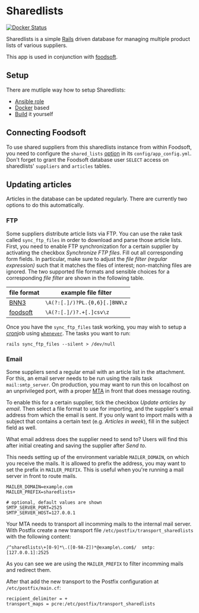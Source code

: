 Sharedlists
===========

[![Docker Status](https://img.shields.io/docker/cloud/build/foodcoops/sharedlists)](https://hub.docker.com/r/foodcoops/sharedlists)

Sharedlists is a simple [Rails](https://rubyonrails.org/) driven database for managing multiple product lists of various suppliers.

This app is used in conjunction with [foodsoft](https://github.com/foodcoops/foodsoft).


## Setup

There are mutliple way how to setup Sharedlists:
- [Ansible role](https://github.com/foodcoops/ansible-role-sharedlists)
- [Docker](doc/Docker.md) based
- [Build](doc/Build.md) it yourself


## Connecting Foodsoft

To use shared suppliers from this sharedlists instance from within Foodsoft, you need
to configure the `shared_lists` [option](https://github.com/foodcoops/foodsoft/blob/31689dfb75d203ab39405c313817e8c40e2cab36/config/app_config.yml.SAMPLE#L154)
in its `config/app_config.yml`. Don't forget to grant the Foodsoft database user
`SELECT` access on sharedlists' `suppliers` and `articles` tables.


## Updating articles

Articles in the database can be updated regularly. There are currently two options to
do this automatically.

### FTP

Some suppliers distribute article lists via FTP. You can use the rake task
called `sync_ftp_files` in order to download and parse those article
lists. First, you need to enable FTP synchronization for a certain supplier by
activating the checkbox _Synchronize FTP files_. Fill out all corresponding form
fields. In particular, make sure to adjust the *file filter (regular
expression)* such that it matches the files of interest; non-matching files are
ignored. The two supported file formats and sensible choices for a corresponding
*file filter* are shown in the following table.

| file format                 | example file filter           |
|-----------------------------|-------------------------------|
| [BNN3][bnn3-format]         | `\A(?:[.]/)?PL.{0,6}[.]BNN\z` |
| [foodsoft][foodsoft-format] | `\A(?:[.]/)?.+[.]csv\z`       |

[bnn3-format]: https://github.com/foodcoops/foodsoft/wiki/File-formats-for-article-lists#user-content-format-bnn3
[foodsoft-format]: https://github.com/foodcoops/foodsoft/wiki/File-formats-for-article-lists#user-content-format-foodsoft

Once you have the `sync_ftp_files` task working, you may wish to setup a
[cron](https://en.wikipedia.org/wiki/Cron)job using
[`whenever`](https://github.com/javan/whenever). The tasks you want to run:
```Shell
rails sync_ftp_files --silent > /dev/null
```

### Email

Some suppliers send a regular email with an article list in the attachment. For this, an
email server needs to be run using the rails task `mail:smtp_server`.
On production, you may want to run this on localhost on an unprivileged port, with a
proper [MTA](https://en.wikipedia.org/wiki/Message_transfer_agent) in front that
does message routing.

To enable this for a certain supplier, tick the checkbox _Update articles by email_. Then
select a file format to use for importing, and the supplier's email address from which the
email is sent. If you only want to import mails with a subject that contains a certain
text (e.g. _Articles in week_), fill in the subject field as well.

What email address does the supplier need to send to? Users will find this after initial creating and
saving the supplier after _Send to_.

This needs setting up of the environment variable `MAILER_DOMAIN`, on which you receive the
mails. It is allowed to prefix the address, you may want to set the prefix in `MAILER_PREFIX`.
This is useful when you're running a mail server in front to route mails.
```
MAILER_DOMAIN=example.com
MAILER_PREFIX=sharedlists+

# optional, default values are shown
SMTP_SERVER_PORT=2525
SMTP_SERVER_HOST=127.0.0.1
```

Your MTA needs to transport all incomming mails to the internal mail server. With Postfix create
a new transport file `/etc/postfix/transport_sharedlists` with the following content:
```
/^sharedlists\+[0-9]*\.([0-9A-Z])*@example\.com$/  smtp:[127.0.0.1]:2525
```
As you can see we are using the `MAILER_PREFIX` to filter incomming mails and redirect them.

After that add the new transport to the Postfix configuration at `/etc/postfix/main.cf`:
```
recipient_delimiter = +
transport_maps = pcre:/etc/postfix/transport_sharedlists
```



